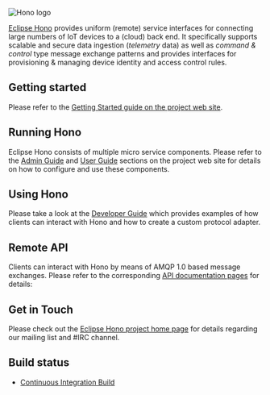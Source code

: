 ![Hono logo](logo/PNG-150dpi/HONO-Logo_Bild-Wort_quadrat-w-200x180px.png)

[Eclipse Hono](https://www.eclipse.org/hono) provides uniform (remote) service interfaces for connecting large numbers of IoT devices to a (cloud) back end. It specifically supports scalable and secure data ingestion (*telemetry* data) as well as *command & control* type message exchange patterns and provides interfaces for provisioning & managing device identity and access control rules.

## Getting started

Please refer to the [Getting Started guide on the project web site](https://www.eclipse.org/hono/getting-started/).

## Running Hono


Eclipse Hono consists of multiple micro service components. Please refer to the [Admin Guide](https://www.eclipse.org/hono/docs/admin-guide/) and [User Guide](https://www.eclipse.org/hono/docs/user-guide/) sections on the project web site for details on how to configure and use these components.
## Using Hono

Please take a look at the [Developer Guide](https://www.eclipse.org/hono/docs/dev-guide/) which provides examples of how clients can interact with Hono and how to create a custom protocol adapter.

## Remote API

Clients can interact with Hono by means of AMQP 1.0 based message exchanges. Please refer to the corresponding [API documentation pages](https://www.eclipse.org/hono/docs/api/) for details:

## Get in Touch

Please check out the [Eclipse Hono project home page](https://www.eclipse.org/hono) for details regarding our mailing list and #IRC channel.

## Build status

- [Continuous Integration Build](https://github.com/eclipse/hono/actions?query=workflow%3A%22Build+and+run+integration+tests%22)
